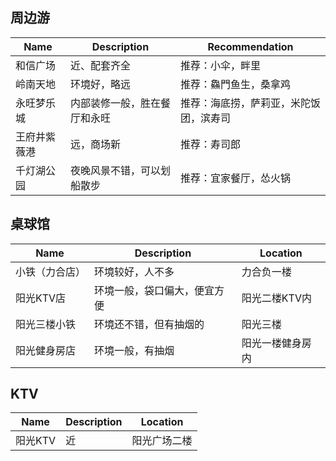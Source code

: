 ## 周边游
| Name | Description | Recommendation |
| ---------- | ----------- | -------- |
| 和信广场 | 近、配套齐全 | 推荐：小伞，畔里 |
| 岭南天地 | 环境好，略远 | 推荐：鱻門鱼生，桑拿鸡 |
| 永旺梦乐城 | 内部装修一般，胜在餐厅和永旺 | 推荐：海底捞，萨莉亚，米陀饭团，滨寿司 |
| 王府井紫薇港 | 远，商场新 | 推荐：寿司郎 |
| 千灯湖公园 | 夜晚风景不错，可以划船散步 | 推荐：宜家餐厅，怂火锅 |

## 桌球馆
| Name | Description | Location |
| ---------- | ----------- | -------- |
| 小铁（力合店） | 环境较好，人不多 | 力合负一楼 |
| 阳光KTV店 | 环境一般，袋口偏大，便宜方便 | 阳光二楼KTV内 |
| 阳光三楼小铁 | 环境还不错，但有抽烟的 | 阳光三楼 |
| 阳光健身房店 | 环境一般，有抽烟 | 阳光一楼健身房内 |

## KTV
| Name | Description | Location |
| ---------- | ----------- | -------- |
| 阳光KTV | 近 | 阳光广场二楼 |
